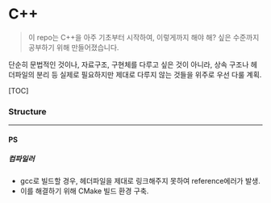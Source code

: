 # C++

> 이 repo는 C++을 아주 기초부터 시작하여, 이렇게까지 해야 해? 싶은 수준까지 공부하기 위해 만들어졌습니다.

단순히 문법적인 것이나, 자료구조, 구현체를 다루고 싶은 것이 아니라,
상속 구조나 헤더파일의 분리 등 실제로 필요하지만 제대로 다루지 않는 것들을 위주로 우선 다룰 계획.

[TOC]

### Structure



---
#### PS
##### 컴파일러
- gcc로 빌드할 경우, 헤더파일을 제대로 링크해주지 못하여 reference에러가 발생.
- 이를 해결하기 위해 CMake 빌드 환경 구축.